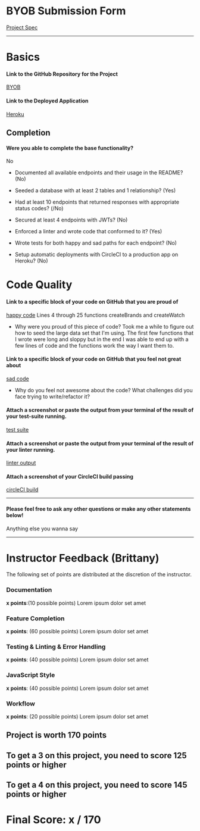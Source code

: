 # BYOB Submission Form

[Project Spec](http://frontend.turing.io/projects/build-your-own-backend.html)

------

# Basics

#### Link to the GitHub Repository for the Project
[BYOB](https://github.com/hsanchez7934/hs-build-your-own-backend)

#### Link to the Deployed Application
[Heroku]()


## Completion

#### Were you able to complete the base functionality?
No
* Documented all available endpoints and their usage in the README?
(No)

* Seeded a database with at least 2 tables and 1 relationship?
(Yes)

* Had at least 10 endpoints that returned responses with appropriate status codes?
(/No)

* Secured at least 4 endpoints with JWTs?
(No)

* Enforced a linter and wrote code that conformed to it?
(Yes)

* Wrote tests for both happy and sad paths for each endpoint?
(No)

* Setup automatic deployments with CircleCI to a production app on Heroku?
(No)

# Code Quality

#### Link to a specific block of your code on GitHub that you are proud of

[happy code](https://github.com/hsanchez7934/hs-build-your-own-backend/blob/master/db/seeds/dev/watches.js)
Lines 4 through 25 functions createBrands and createWatch

* Why were you proud of this piece of code?
Took me a while to figure out how to seed the large data set that I'm using.
The first few functions that I wrote were long and sloppy but in the end I was able to end up with a few lines
of code and the functions work the way I want them to.

#### Link to a specific block of your code on GitHub that you feel not great about
[sad code]()

* Why do you feel not awesome about the code? What challenges did you face trying to write/refactor it?

#### Attach a screenshot or paste the output from your terminal of the result of your test-suite running.

[test suite]()

#### Attach a screenshot or paste the output from your terminal of the result of your linter running.

[linter output]()

#### Attach a screenshot of your CircleCI build passing

[circleCI build]()

-----

#### Please feel free to ask any other questions or make any other statements below!

Anything else you wanna say

-----


# Instructor Feedback (Brittany)

The following set of points are distributed at the discretion of the instructor.

### Documentation

**x points**:(10 possible points) Lorem ipsum dolor set amet

### Feature Completion

**x points**: (60 possible points) Lorem ipsum dolor set amet

### Testing & Linting & Error Handling

**x points**: (40 possible points) Lorem ipsum dolor set amet

### JavaScript Style

**x points**: (40 possible points) Lorem ipsum dolor set amet

### Workflow

**x points**: (20 possible points) Lorem ipsum dolor set amet

## Project is worth 170 points

## To get a 3 on this project, you need to score 125 points or higher
## To get a 4 on this project, you need to score 145 points or higher

# Final Score: x / 170
